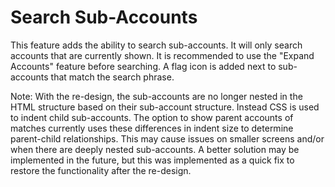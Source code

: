 # Search Sub-Accounts

This feature adds the ability to search sub-accounts. It will only search accounts that are currently shown. It is recommended to use the "Expand Accounts" feature before searching. A flag icon is added next to sub-accounts that match the search phrase.

Note: With the re-design, the sub-accounts are no longer nested in the HTML structure based on their sub-account structure. Instead CSS is used to indent child sub-accounts. The option to show parent accounts of matches currently uses these differences in indent size to determine parent-child relationships. This may cause issues on smaller screens and/or when there are deeply nested sub-accounts. A better solution may be implemented in the future, but this was implemented as a quick fix to restore the functionality after the re-design.
